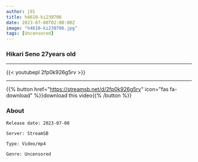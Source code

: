 ```yaml
---
author: j91
title: h4610-ki230706
date: 2023-07-08T02:00:00Z
image: "h4610-ki230706.jpg"
tags: [Uncensored]
---
```


### Hikari Seno 27years old
___

{{< youtubepl 2fp0k926g5rv >}}
___

{{% button href="https://streamsb.net/d/2fp0k926g5rv" icon="fas fa-download" %}}download this video{{% /button %}}
### About

`Release date: 2023-07-08`

`Server: StreamSB`

`Type: Video/mp4`

`Genre:	Uncensored`